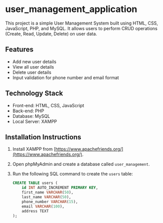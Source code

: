 # user_management_application


This project is a simple User Management System built using HTML, CSS, JavaScript, PHP, and MySQL. It allows users to perform CRUD operations (Create, Read, Update, Delete) on user data.

## Features
- Add new user details
- View all user details
- Delete user details
- Input validation for phone number and email format

## Technology Stack
- Front-end: HTML, CSS, JavaScript
- Back-end: PHP
- Database: MySQL
- Local Server: XAMPP

## Installation Instructions

1. Install XAMPP from [https://www.apachefriends.org/](https://www.apachefriends.org/).
2. Open phpMyAdmin and create a database called `user_management`.
3. Run the following SQL command to create the `users` table:

   ```sql
   CREATE TABLE users (
       id INT AUTO_INCREMENT PRIMARY KEY,
       first_name VARCHAR(50),
       last_name VARCHAR(50),
       phone_number VARCHAR(15),
       email VARCHAR(100),
       address TEXT
   );

